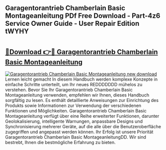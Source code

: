 ## Garagentorantrieb Chamberlain Basic Montageanleitung PDf Free Download - Part-4z6 Service Owner Guide - User Repair Edition tWYHY

# <h2><a href="http://df8y9w.blite.top/?on=Garagentorantrieb+Chamberlain+Basic+Montageanleitung">🔗Download 👉🔴 Garagentorantrieb Chamberlain Basic Montageanleitung</a></h2>

[![Garagentorantrieb Chamberlain Basic Montageanleitung new download](https://i.imgur.com/lujVjoI.png)](http://df8y9w.blite.top/?on=Garagentorantrieb+Chamberlain+Basic+Montageanleitung)
Lernen leicht gemacht In diesem Handbuch werden komplexe Konzepte in einfache Schritte unterteilt, um Ihr neues REDDDDDDD mühelos zu verstehen. Bevor Sie Ihr Garagentorantrieb Chamberlain Basic Montageanleitung verwenden, empfehlen wir Ihnen, dieses Handbuch sorgfältig zu lesen. Es enthält detaillierte Anweisungen zur Einrichtung des Produkts sowie Informationen zur Verwendung der verschiedenen Funktionen und Möglichkeiten. Garagentorantrieb Chamberlain Basic Montageanleitung verfügt über eine Reihe erweiterter Funktionen, darunter Geolokalisierung, intelligente Warnungen, anpassbare Designs und Synchronisierung mehrerer Geräte, auf die alle über die Benutzeroberfläche zugegriffen und angepasst werden können. Ihr Erfolg ist unsere Priorität Garagentorantrieb Chamberlain Basic MontageanleitungDD. Wir sind bestrebt, Ihnen die bestmögliche Erfahrung zu bieten.
